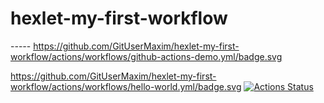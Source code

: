 # hexlet-my-first-workflow
-*-*-*-*-
https://github.com/GitUserMaxim/hexlet-my-first-workflow/actions/workflows/github-actions-demo.yml/badge.svg

https://github.com/GitUserMaxim/hexlet-my-first-workflow/actions/workflows/hello-world.yml/badge.svg
[![Actions Status](https://github.com/GitUserMaxim/hexlet-my-first-workflow/actions/workflows/github-actions-demo.yml/badge.svg)](https://github.com/GitUserMaxim/hexlet-my-first-workflow/actions)
